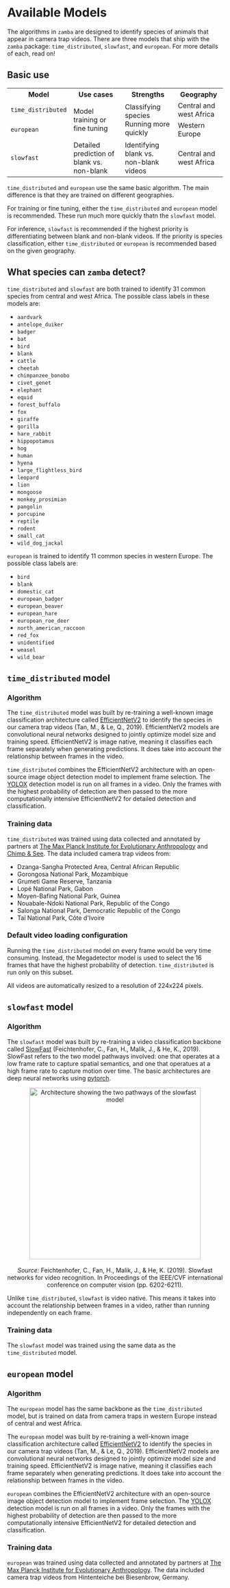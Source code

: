 # Available Models

The algorithms in `zamba` are designed to identify species of animals that appear in camera trap videos. There are three models that ship with the `zamba` package: `time_distributed`, `slowfast`, and `european`. For more details of each, read on!

<!-- TODO: what is the final data each model is trained on? once finalized, add:
- # of videos for each model
- # of sites
- kinds of sites?><!-->

## Basic use

<table>
  <tr>
    <th>Model</th>
    <th>Use cases</th>
    <th>Strengths</th>
    <th>Geography</th>
  </tr>
  <tr>
    <td><code>time_distributed</code></td>
    <td rowspan=2>Model training or fine tuning</td>
    <td rowspan=2>Classifying species<br/>Running more quickly</td>
    <td>Central and west Africa</td>
  </tr>
  <tr>
    <td><code>european</code></td>
    <td>Western Europe</td>
  </tr>
<tr>
    <td><code>slowfast</code></td>
    <td>Detailed prediction of blank vs. non-blank</td>
    <td>Identifying blank vs. non-blank videos</td>
    <td>Central and west Africa</td>
  </tr>
</table>

`time_distributed` and `european` use the same basic algorithm. The main difference is that they are trained on different geographies.

For training or fine tuning, either the `time_distributed` and `european` model is recommended. These run much more quickly thatn the `slowfast` model.

For inference, `slowfast` is recommended if the highest priority is differentiating between blank and non-blank videos. If the priority is species classification, either `time_distributed` or `european` is recommended based on the given geography.

## What species can `zamba` detect?

`time_distributed` and `slowfast` are both trained to identify 31 common species from central and west Africa. The possible class labels in these models are:

* `aardvark`
* `antelope_duiker`
* `badger`
* `bat`
* `bird`
* `blank`
* `cattle`
* `cheetah`
* `chimpanzee_bonobo`
* `civet_genet`
* `elephant`
* `equid`
* `forest_buffalo`
* `fox`
* `giraffe`
* `gorilla`
* `hare_rabbit`
* `hippopotamus`
* `hog`
* `human`
* `hyena`
* `large_flightless_bird`
* `leopard`
* `lion`
* `mongoose`
* `monkey_prosimian`
* `pangolin`
* `porcupine`
* `reptile`
* `rodent`
* `small_cat`
* `wild_dog_jackal`

`european` is trained to identify 11 common species in western Europe. The possible class labels are:

* `bird`
* `blank`
* `domestic_cat`
* `european_badger`
* `european_beaver`
* `european_hare`
* `european_roe_deer`
* `north_american_raccoon`
* `red_fox`
* `unidentified`
* `weasel`
* `wild_boar`

## `time_distributed` model

### Algorithm

The `time_distributed` model was built by re-training a well-known image classification architecture called [EfficientNetV2](https://arxiv.org/abs/1905.11946) to identify the species in our camera trap videos (Tan, M., & Le, Q., 2019). EfficientNetV2 models are convolutional neural networks designed to jointly optimize model size and training speed. EfficientNetV2 is image native, meaning it classifies each frame separately when generating predictions. It does take into account the relationship between frames in the video.

`time_distributed` combines the EfficientNetV2 architecture with an open-source image object detection model to implement frame selection. The [YOLOX](https://arxiv.org/abs/2107.08430) detection model is run on all frames in a video. Only the frames with the highest probability of detection are then passed to the more computationally intensive EfficientNetV2 for detailed detection and classification.

<!-- https://github.com/rwightman/pytorch-image-models/blob/master/timm/models/efficientnet.py><!-->


### Training data

`time_distributed` was trained using data collected and annotated by partners at [The Max Planck Institute for
Evolutionary Anthropology](https://www.eva.mpg.de/index.html) and [Chimp &
See](https://www.chimpandsee.org/). The data included camera trap videos from:

* Dzanga-Sangha Protected Area, Central African Republic
* Gorongosa National Park, Mozambique
* Grumeti Game Reserve, Tanzania
* Lopé National Park, Gabon
* Moyen-Bafing National Park, Guinea
* Nouabale-Ndoki National Park, Republic of the Congo
* Salonga National Park, Democratic Republic of the Congo
* Taï National Park, Côte d'Ivoire

### Default video loading configuration

<!-- TODO: add link to yaml file><!-->

Running the `time_distributed` model on every frame would be very time consuming. Instead, the Megadetector model is used to select the 16 frames that have the highest probability of detection. `time_distributed` is run only on this subset.

All videos are automatically resized to a resolution of 224x224 pixels.

## `slowfast` model

### Algorithm

The `slowfast` model was built by re-training a video classification backbone called [SlowFast](https://arxiv.org/abs/1812.03982) (Feichtenhofer, C., Fan, H., Malik, J., & He, K., 2019). SlowFast refers to the two model pathways involved: one that operates at a low frame rate to capture spatial semantics, and one that operatues at a high frame rate to capture motion over time. The basic architectures are deep neural networks using [pytorch](https://pytorch.org/).

<div style="text-align:center;">
<img src="https://s3.amazonaws.com/drivendata-public-assets/zamba-slowfast-diagram.png" alt="Architecture showing the two pathways of the slowfast model" style="width:400px;"/>
<br/><br/>
<i>Source:</i> Feichtenhofer, C., Fan, H., Malik, J., & He, K. (2019). Slowfast networks for video recognition. In Proceedings of the IEEE/CVF international conference on computer vision (pp. 6202-6211).
</div>

Unlike `time_distributed`, `slowfast` is video native. This means it takes into account the relationship between frames in a video, rather than running independently on each frame.

### Training data

The `slowfast` model was trained using the same data as the `time_distributed` model<!-- TODO: add link to time distributed training data section><!-->.

<!-- TODO: add link to yaml file><!-->


## `european` model

### Algorithm

The `european` model has the same backbone as the `time_distributed` model, but is trained on data from camera traps in western Europe instead of central and west Africa. 

The `european` model was built by re-training a well-known image classification architecture called [EfficientNetV2](https://arxiv.org/abs/1905.11946) to identify the species in our camera trap videos (Tan, M., & Le, Q., 2019). EfficientNetV2 models are convolutional neural networks designed to jointly optimize model size and training speed. EfficientNetV2 is image native, meaning it classifies each frame separately when generating predictions. It does take into account the relationship between frames in the video.

`european` combines the EfficientNetV2 architecture with an open-source image object detection model to implement frame selection. The [YOLOX](https://arxiv.org/abs/2107.08430) detection model is run on all frames in a video. Only the frames with the highest probability of detection are then passed to the more computationally intensive EfficientNetV2 for detailed detection and classification.

### Training data

`european` was trained using data collected and annotated by partners at [The Max Planck Institute for
Evolutionary Anthropology](https://www.eva.mpg.de/index.html). The data included camera trap videos from Hintenteiche bei Biesenbrow, Germany.

<!-- TODO: add link to yaml file><!-->